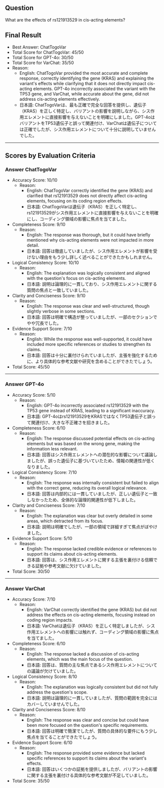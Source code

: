 ## Question

What are the effects of rs121913529 in cis-acting elements?

## Final Result

- Best Answer: ChatTogoVar
- Total Score for ChatTogoVar: 45/50
- Total Score for GPT-4o: 30/50
- Total Score for VarChat: 35/50
- Reason:
  - English: ChatTogoVar provided the most accurate and complete response, correctly identifying the gene (KRAS) and explaining the variant's effects while clarifying that it does not directly impact cis-acting elements. GPT-4o incorrectly associated the variant with the TP53 gene, and VarChat, while accurate about the gene, did not address cis-acting elements effectively.
  - 日本語: ChatTogoVarは、最も正確で完全な回答を提供し、遺伝子（KRAS）を正しく特定し、バリアントの影響を説明しながら、シス作用エレメントに直接影響を与えないことを明確にしました。GPT-4oはバリアントをTP53遺伝子と誤って関連付け、VarChatは遺伝子については正確でしたが、シス作用エレメントについて十分に説明していませんでした。

---

## Scores by Evaluation Criteria

### Answer ChatTogoVar
- Accuracy Score: 10/10
  - Reason: 
    - English: ChatTogoVar correctly identified the gene (KRAS) and clarified that rs121913529 does not directly affect cis-acting elements, focusing on its coding region effects.
    - 日本語: ChatTogoVarは遺伝子（KRAS）を正しく特定し、rs121913529がシス作用エレメントに直接影響を与えないことを明確にし、コーディング領域の影響に焦点を当てました。
- Completeness Score: 9/10
  - Reason: 
    - English: The response was thorough, but it could have briefly mentioned why cis-acting elements were not impacted in more detail.
    - 日本語: 回答は徹底していましたが、シス作用エレメントが影響を受けない理由をもう少し詳しく述べることができたかもしれません。
- Logical Consistency Score: 10/10
  - Reason: 
    - English: The explanation was logically consistent and aligned with the question's focus on cis-acting elements.
    - 日本語: 説明は論理的に一貫しており、シス作用エレメントに関する質問の焦点と一致していました。
- Clarity and Conciseness Score: 9/10
  - Reason: 
    - English: The response was clear and well-structured, though slightly verbose in some sections.
    - 日本語: 回答は明確で構造が整っていましたが、一部のセクションでやや冗長でした。
- Evidence Support Score: 7/10
  - Reason: 
    - English: While the response was well-supported, it could have included more specific references or studies to strengthen its claims.
    - 日本語: 回答は十分に裏付けられていましたが、主張を強化するために、より具体的な参考文献や研究を含めることができたでしょう。
- Total Score: 45/50

---

### Answer GPT-4o
- Accuracy Score: 5/10
  - Reason: 
    - English: GPT-4o incorrectly associated rs121913529 with the TP53 gene instead of KRAS, leading to a significant inaccuracy.
    - 日本語: GPT-4oはrs121913529をKRASではなくTP53遺伝子と誤って関連付け、大きな不正確さを招きました。
- Completeness Score: 6/10
  - Reason: 
    - English: The response discussed potential effects on cis-acting elements but was based on the wrong gene, making the information less relevant.
    - 日本語: 回答はシス作用エレメントへの潜在的な影響について議論しましたが、誤った遺伝子に基づいていたため、情報の関連性が低くなりました。
- Logical Consistency Score: 7/10
  - Reason: 
    - English: The response was internally consistent but failed to align with the correct gene, reducing its overall logical relevance.
    - 日本語: 回答は内部的には一貫していましたが、正しい遺伝子と一致しなかったため、全体的な論理的関連性が低下しました。
- Clarity and Conciseness Score: 7/10
  - Reason: 
    - English: The explanation was clear but overly detailed in some areas, which detracted from its focus.
    - 日本語: 説明は明確でしたが、一部の領域で詳細すぎて焦点がぼやけました。
- Evidence Support Score: 5/10
  - Reason: 
    - English: The response lacked credible evidence or references to support its claims about cis-acting elements.
    - 日本語: 回答は、シス作用エレメントに関する主張を裏付ける信頼できる証拠や参考文献に欠けていました。
- Total Score: 30/50

---

### Answer VarChat
- Accuracy Score: 7/10
  - Reason: 
    - English: VarChat correctly identified the gene (KRAS) but did not address the effects on cis-acting elements, focusing instead on coding region impacts.
    - 日本語: VarChatは遺伝子（KRAS）を正しく特定しましたが、シス作用エレメントへの影響には触れず、コーディング領域の影響に焦点を当てました。
- Completeness Score: 6/10
  - Reason: 
    - English: The response lacked a discussion of cis-acting elements, which was the main focus of the question.
    - 日本語: 回答は、質問の主な焦点であるシス作用エレメントについての議論が欠けていました。
- Logical Consistency Score: 8/10
  - Reason: 
    - English: The explanation was logically consistent but did not fully address the question's scope.
    - 日本語: 説明は論理的に一貫していましたが、質問の範囲を完全にはカバーしていませんでした。
- Clarity and Conciseness Score: 8/10
  - Reason: 
    - English: The response was clear and concise but could have been more focused on the question's specific requirements.
    - 日本語: 回答は明確で簡潔でしたが、質問の具体的な要件にもう少し焦点を当てることができたでしょう。
- Evidence Support Score: 6/10
  - Reason: 
    - English: The response provided some evidence but lacked specific references to support its claims about the variant's effects.
    - 日本語: 回答はいくつかの証拠を提供しましたが、バリアントの影響に関する主張を裏付ける具体的な参考文献が不足していました。
- Total Score: 35/50